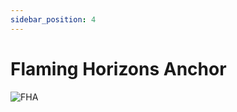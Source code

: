 ```yaml
---
sidebar_position: 4
---
```


# Flaming Horizons Anchor

![FHA](https://vwiki.valorserver.com/api/item/picture/flaming%20horizons%20anchor)
